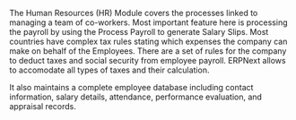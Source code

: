 The Human Resources (HR) Module covers the processes linked to managing a team
of co-workers. Most important feature here is processing the payroll by using
the Process Payroll to generate Salary Slips. Most countries have complex tax
rules stating which expenses the company can make on behalf of the Employees.
There are a set of rules for the company to deduct taxes and social security
from employee payroll. ERPNext allows to accomodate all types of taxes and
their calculation.

It also maintains a complete employee database including contact information,
salary details, attendance, performance evaluation, and appraisal records.

